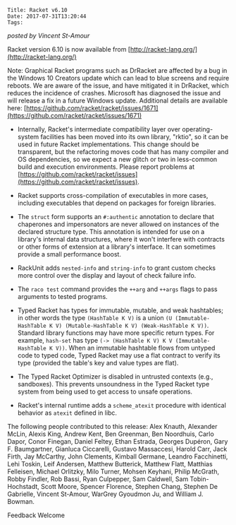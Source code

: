     Title: Racket v6.10
    Date: 2017-07-31T13:20:44
    Tags:

*posted by Vincent St-Amour*

Racket version 6.10 is now available from [http://racket-lang.org/](http://racket-lang.org/)

Note: Graphical Racket programs such as DrRacket are affected by a bug in the Windows 10 Creators update which can lead to blue screens and require reboots. We are aware of the issue, and have mitigated it in DrRacket, which reduces the incidence of crashes. Microsoft has diagnosed the issue and will release a fix in a future Windows update.
Additional details are available here:
    [https://github.com/racket/racket/issues/1671](https://github.com/racket/racket/issues/1671)

* Internally, Racket's intermediate compatibility layer over operating-system facilities has been moved into its own library, "rktio", so it can be used in future Racket implementations. This change should be transparent, but the refactoring moves code that has many compiler and OS dependencies, so we expect a new glitch or two in less-common build and execution environments. Please report problems at [https://github.com/racket/racket/issues](https://github.com/racket/racket/issues).

* Racket supports cross-compilation of executables in more cases, including executables that depend on packages for foreign libraries.

* The `struct` form supports an `#:authentic` annotation to declare that chaperones and impersonators are never allowed on instances of the declared structure type. This annotation is intended for use on a library's internal data structures, where it won't interfere with contracts or other forms of extension at a library's interface. It can sometimes provide a small performance boost.

* RackUnit adds `nested-info` and `string-info` to grant custom checks more control over the display and layout of check failure info.

* The `raco test` command provides the `++arg` and `++args` flags to pass arguments to tested programs.

* Typed Racket has types for immutable, mutable, and weak hashtables; in other words the type `(HashTable K V)` is a union `(U (Immutable-HashTable K V) (Mutable-HashTable K V) (Weak-HashTable K V))`. Standard library functions may have more specific return types. For example, `hash-set` has type `(-> (HashTable K V) K V (Immutable-HashTable K V))`.  When an immutable hashtable flows from untyped code to typed code, Typed Racket may use a flat contract to verify its type (provided the table's key and value types are flat).

* The Typed Racket Optimizer is disabled in untrusted contexts (e.g., sandboxes). This prevents unsoundness in the Typed Racket type system from being used to get access to unsafe operations.

* Racket's internal runtime adds a `scheme_atexit` procedure with identical behavior as `atexit` defined in libc.

The following people contributed to this release:
Alex Knauth, Alexander McLin, Alexis King, Andrew Kent, Ben Greenman, Ben Noordhuis, Carlo Dapor, Conor Finegan, Daniel Feltey, Ethan Estrada, Georges Dupéron, Gary F. Baumgartner, Gianluca Ciccarelli, Gustavo Massaccesi, Harold Carr, Jack Firth, Jay McCarthy, John Clements, Kimball Germane, Leandro Facchinetti, Lehi Toskin, Leif Andersen, Matthew Butterick, Matthew Flatt, Matthias Felleisen, Michael Orlitzky, Milo Turner, Mohsen Keyhani, Philip McGrath, Robby Findler, Rob Bassi, Ryan Culpepper, Sam Caldwell, Sam Tobin-Hochstadt, Scott Moore, Spencer Florence, Stephen Chang, Stephen De Gabrielle, Vincent St-Amour, WarGrey Gyoudmon Ju, and William J. Bowman.

Feedback Welcome

<!-- more -->

